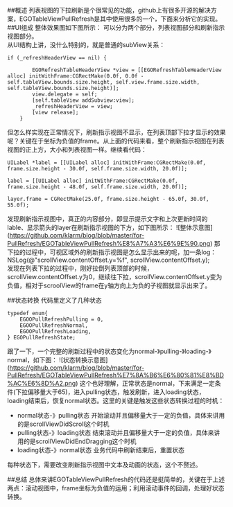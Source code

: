##概述
列表视图的下拉刷新是个很常见的功能，github上有很多开源的解决方案，EGOTableViewPullRefresh是其中使用很多的一个，下面来分析它的实现。
##UI组成
整体效果图如下图所示： 
可以分为两个部分，列表视图部分和刷新指示视图部分。  
从UI结构上讲，没什么特别的，就是普通的subView关系：  
```objc
if (_refreshHeaderView == nil) {
		
		EGORefreshTableHeaderView *view = [[EGORefreshTableHeaderView alloc] initWithFrame:CGRectMake(0.0f, 0.0f - self.tableView.bounds.size.height, self.view.frame.size.width, self.tableView.bounds.size.height)];
		view.delegate = self;
		[self.tableView addSubview:view];
		_refreshHeaderView = view;
		[view release];
	}
```  
但怎么样实现在正常情况下，刷新指示视图不显示，在列表顶部下拉才显示的效果呢？关键在于坐标为负值的frame。从上面的代码来看，整个刷新指示视图在列表视图的正上方，大小和列表视图一样。继续看代码：
```objc
UILabel *label = [[UILabel alloc] initWithFrame:CGRectMake(0.0f, frame.size.height - 30.0f, self.frame.size.width, 20.0f)];

label = [[UILabel alloc] initWithFrame:CGRectMake(0.0f, frame.size.height - 48.0f, self.frame.size.width, 20.0f)];

layer.frame = CGRectMake(25.0f, frame.size.height - 65.0f, 30.0f, 55.0f);
```
发现刷新指示视图中，真正的内容部分，即显示提示文字和上次更新时间的lable、显示箭头的layer在刷新指示视图的下方，如下图所示：
![整体示意图]
(https://github.com/klarm/blog/blob/master/for-PullRefresh/EGOTableViewPullRefresh%E8%A7%A3%E6%9E%90.png) 
那下拉的过程中，可视区域外的刷新指示视图是怎么显示出来的呢，加一条log：NSLog(@"scrollView.contentOffset.y=%f", scrollView.contentOffset.y);  
发现在列表下拉的过程中，刚好拉倒列表顶部的时候，scrollView.contentOffset.y为0，继续往下拉，scrollView.contentOffset.y变为负值，相对于scroolView的frame在y轴方向上为负的子视图就显示出来了。


##状态转换
代码里定义了几种状态  
```   
typedef enum{
	EGOOPullRefreshPulling = 0,
	EGOOPullRefreshNormal,
	EGOOPullRefreshLoading,	
} EGOPullRefreshState;
``` 
跟了一下，一个完整的刷新过程中的状态变化为normal-》pulling-》loading-》normal，如下图：
![状态转换示意图]
(https://github.com/klarm/blog/blob/master/for-PullRefresh/EGOTableViewPullRefresh%E7%8A%B6%E6%80%81%E8%BD%AC%E6%8D%A2.png) 
这个也好理解，正常状态是normal，下来满足一定条件(下拉偏移量大于65)，进入pulling状态，触发刷新，进入loading状态，loading结束后，恢复normal状态。这里的关键是触发这些状态转换过程的时机：  
* normal状态-》pulling状态  开始滚动并且偏移量大于一定的负值，具体来讲用的是scrollViewDidScroll这个时机
* pulling状态-》loading状态  结束滚动并且偏移量大于一定的负值，具体来讲用的是scrollViewDidEndDragging这个时机
* loading状态-》normal状态 业务代码中刷新结束后，重置状态

每种状态下，需要改变刷新指示视图中文本及动画的状态，这个不赘述。

##总结
总体来讲EGOTableViewPullRefresh的代码还是挺简单的，关键在于上述两点：滚动视图中，frame坐标为负值的运用；利用滚动事件的回调，处理好状态转换。

	